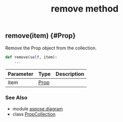 ﻿---
title: remove method
second_title: Aspose.Diagram for Python via .NET API References
description: 
type: docs
weight: 60
url: /python-net/aspose.diagram/propcollection/remove/
is_root: false
---

## remove(item) {#Prop}

Remove the Prop object from the collection.



```python
def remove(self, item):
    ...
```


| Parameter | Type | Description |
| :- | :- | :- |
| item | [Prop](/diagram/python-net/aspose.diagram/prop) |  |



### See Also
* module [aspose.diagram](../../)
* class [PropCollection](/diagram/python-net/aspose.diagram/propcollection)
